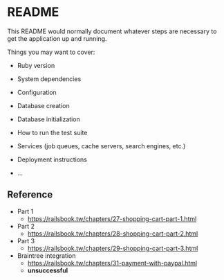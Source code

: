 # README

This README would normally document whatever steps are necessary to get the
application up and running.

Things you may want to cover:

* Ruby version

* System dependencies

* Configuration

* Database creation

* Database initialization

* How to run the test suite

* Services (job queues, cache servers, search engines, etc.)

* Deployment instructions

* ...

## Reference
- Part 1
    - https://railsbook.tw/chapters/27-shopping-cart-part-1.html
- Part 2
    - https://railsbook.tw/chapters/28-shopping-cart-part-2.html
- Part 3
    - https://railsbook.tw/chapters/29-shopping-cart-part-3.html
- Braintree integration
    - https://railsbook.tw/chapters/31-payment-with-paypal.html
    - **unsuccessful**
